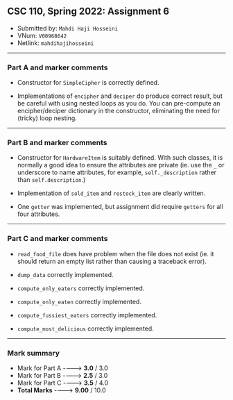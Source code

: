 
## CSC 110, Spring 2022: Assignment 6
* Submitted by: `Mahdi Haji Hosseini`
* VNum: `V00968642`
* Netlink: `mahdihajihosseini`

---

### Part A and marker comments

* Constructor for `SimpleCipher` is correctly defined.

* Implementations of `encipher` and `deciper` do produce correct result,
   but be careful with using nested loops as you do. You can pre-compute an
   encipher/deciper dictionary in the constructor, eliminating the need
   for (tricky) loop nesting.

---

### Part B and marker comments

* Constructor for `HardwareItem` is suitably defined. With such classes,
   it is normally a good idea to ensure the attributes are private
   (ie. use the `_` or underscore to name attributes, for example,
   `self._description` rather than `self.description`.)

* Implementation of `sold_item` and `restock_item` are clearly written.

* One `getter` was implemented, but assignment did require `getters` 
   for all four attributes.

---

### Part C and marker comments

* `read_food_file` does have problem when the file does not exist
   (ie. it should return an empty list rather than causing a traceback error).

* `dump_data` correctly implemented.

* `compute_only_eaters` correctly implemented.

* `compute_only_eaten` correctly implemented.

* `compute_fussiest_eaters` correctly implemented.

* `compute_most_delicious` correctly implemented.

---

### Mark summary

* Mark for Part A ----> **3.0** / 3.0
* Mark for Part B ----> **2.5** / 3.0
* Mark for Part C ----> **3.5** / 4.0
* **Total Marks** ----> **9.00** / 10.0

